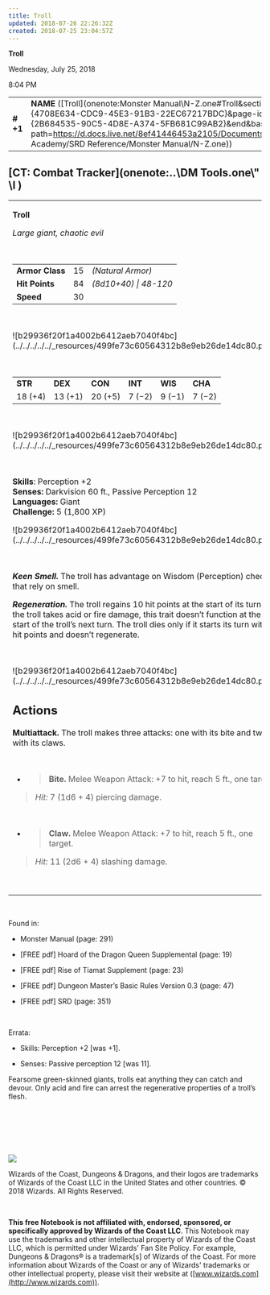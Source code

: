 ```yaml
---
title: Troll
updated: 2018-07-26 22:26:32Z
created: 2018-07-25 23:04:57Z
---
```


**Troll**

Wednesday, July 25, 2018

8:04 PM

|           |                                                                                                                                                                                                                                                                                    |        |        |        |     |       |         |
|-----------|------------------------------------------------------------------------------------------------------------------------------------------------------------------------------------------------------------------------------------------------------------------------------------|--------|--------|--------|-----|-------|---------|
| **\# +1** | **NAME** ([Troll](onenote:Monster Manual\\N-Z.one#Troll&section-id={4708E634-CDC9-45E3-91B3-22EC67217BDC}&page-id={2B684535-90C5-4D8E-A374-5FB681C99AB2}&end&base-path=https://d.docs.live.net/8ef41446453a2105/Documents/Adventure Academy/SRD Reference/Monster Manual/N-Z.one)) | **15** | **84** | **84** | \-  | Notes | 1800 XP |

## [CT: Combat Tracker](onenote:..\\DM Tools.one\\" \l )

<table><tbody><tr class="odd"><td><p><strong>Troll</strong></p><p><em>Large giant, chaotic evil</em></p><p> </p><table><tbody><tr class="odd"><td><strong>Armor Class</strong></td><td>15</td><td><em>(Natural Armor)</em></td></tr><tr class="even"><td><strong>Hit Points</strong></td><td>84</td><td><em>(8d10+40) | 48-120</em></td></tr><tr class="odd"><td><strong>Speed</strong></td><td>30</td><td> </td></tr></tbody></table><p> </p><p>![b29936f20f1a4002b6412aeb7040f4bc](../../../../../_resources/499fe73c60564312b8e9eb26de14dc80.png)</p><p> </p><table><tbody><tr class="odd"><td><strong>STR</strong></td><td><strong>DEX</strong></td><td><strong>CON</strong></td><td><strong>INT</strong></td><td><strong>WIS</strong></td><td><strong>CHA</strong></td></tr><tr class="even"><td>18 (+4)</td><td>13 (+1)</td><td>20 (+5)</td><td>7 (−2)</td><td>9 (−1)</td><td>7 (−2)</td></tr></tbody></table><p> </p><p>![b29936f20f1a4002b6412aeb7040f4bc](../../../../../_resources/499fe73c60564312b8e9eb26de14dc80.png)</p><p> </p><p><strong>Skills</strong>: Perception +2<br />
<strong>Senses:</strong> Darkvision 60 ft., Passive Perception 12<br />
<strong>Languages:</strong> Giant<br />
<strong>Challenge:</strong> 5 (1,800 XP)</p><p>![b29936f20f1a4002b6412aeb7040f4bc](../../../../../_resources/499fe73c60564312b8e9eb26de14dc80.png)</p><p> </p><p><em><strong>Keen Smell.</strong></em> The troll has advantage on Wisdom (Perception) checks that rely on smell.</p><p><em><strong>Regeneration.</strong></em> The troll regains 10 hit points at the start of its turn. If the troll takes acid or fire damage, this trait doesn’t function at the start of the troll’s next turn. The troll dies only if it starts its turn with 0 hit points and doesn’t regenerate.</p><p> </p><p>![b29936f20f1a4002b6412aeb7040f4bc](../../../../../_resources/499fe73c60564312b8e9eb26de14dc80.png)</p><h2 id="actions"><strong>Actions</strong></h2><p><strong>Multiattack.</strong> The troll makes three attacks: one with its bite and two with its claws.</p><p> </p><ul><li><blockquote><p><strong>Bite.</strong> Melee Weapon Attack: +7 to hit, reach 5 ft., one target.</p></blockquote></li></ul><blockquote><p><em>Hit:</em> 7 (1d6 + 4) piercing damage.</p></blockquote><p> </p><ul><li><blockquote><p><strong>Claw.</strong> Melee Weapon Attack: +7 to hit, reach 5 ft., one target.</p></blockquote></li></ul><blockquote><p><em>Hit:</em> 11 (2d6 + 4) slashing damage.</p></blockquote><p> </p></td></tr></tbody></table>

 

Found in:

-   Monster Manual (page: 291)

-   \[FREE pdf\] Hoard of the Dragon Queen Supplemental (page: 19)

-   \[FREE pdf\] Rise of Tiamat Supplement (page: 23)

-   \[FREE pdf\] Dungeon Master’s Basic Rules Version 0.3 (page: 47)

-   \[FREE pdf\] SRD (page: 351)

 

Errata:

-   Skills: Perception +2 \[was +1\].

-   Senses: Passive perception 12 \[was 11\].

Fearsome green-skinned giants, trolls eat anything they can catch and devour. Only acid and fire can arrest the regenerative properties of a troll’s flesh.

 

 

 

![](tmp\media\image2.png)

Wizards of the Coast, Dungeons & Dragons, and their logos are trademarks of Wizards of the Coast LLC in the United States and other countries. © 2018 Wizards. All Rights Reserved.

 

**This free Notebook is not affiliated with, endorsed, sponsored, or specifically approved by Wizards of the Coast LLC**. This Notebook may use the trademarks and other intellectual property of Wizards of the Coast LLC, which is permitted under Wizards' Fan Site Policy. For example, Dungeons & Dragons® is a trademark\[s\] of Wizards of the Coast. For more information about Wizards of the Coast or any of Wizards' trademarks or other intellectual property, please visit their website at ([www.wizards.com](http://www.wizards.com)).

